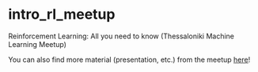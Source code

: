 # intro_rl_meetup
Reinforcement Learning: All you need to know (Thessaloniki Machine Learning Meetup)

You can also find more material (presentation, etc.) from the meetup [here](https://www.meetup.com/Thessaloniki-Machine-Learning-Meetup/events/256633659/?read=1&_xtd=gatlbWFpbF9jbGlja9oAJDBlNjdhZjMwLTg0MjItNDY4OC1iZTQ4LWEzMGFiYjljZjBlOA&_af=event&_af_eid=256633659)!
